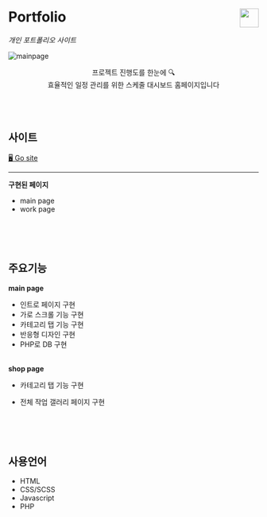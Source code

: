 # Portfolio <img src="img/poposns.jpg" width="38" align="right"/>

_개인 포트폴리오 사이트_

![mainpage](https://user-images.githubusercontent.com/84562770/145666469-d14ac024-01e6-44a6-91e8-c82470aa2208.png)

<p align="center">프로젝트 진행도를 한눈에 🔍 <br>
효율적인 일정 관리를 위한 스케줄 대시보드 홈페이지입니다<br>
<br>
<br>
<br>

## 사이트

[🖥 Go site](http://haegnim.dothome.co.kr/portfolio/)<br>

---

**구현된 페이지**

- main page
- work page

<br>
<br>
<br>

## 주요기능

**main page**

- 인트로 페이지 구현
- 가로 스크롤 기능 구현
- 카테고리 탭 기능 구현
- 반응형 디자인 구현
- PHP로 DB 구현 <br><br>

**shop page**

- 카테고리 탭 기능 구현
- 전체 작업 갤러리 페이지 구현

  <br>
  <br>
  <br>

## 사용언어

- HTML
- CSS/SCSS
- Javascript
- PHP
  <br>
  <br>
  <br>
